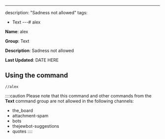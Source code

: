 ---
description: "Sadness not allowed"
tags:
  - Text
---# alex

**Name**: alex

**Group**: Text

**Description**: Sadness not allowed

**Last Updated**: DATE HERE

## Using the command

    //alex

::::caution Please note that this command and other commands from the **Text** command group are not allowed in the following channels:
- the_board
- attachment-spam
- bots
- thejewbot-suggestions
- quotes
::::